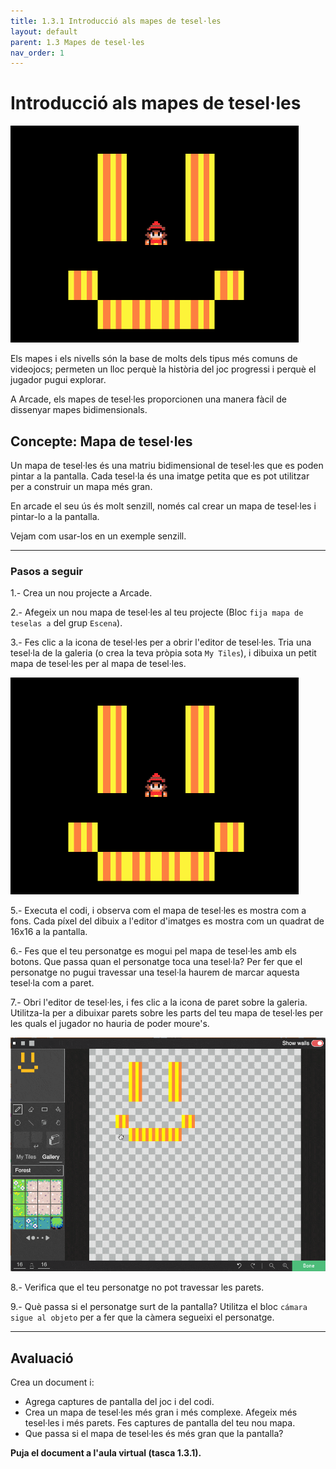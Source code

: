 ```yaml
---
title: 1.3.1 Introducció als mapes de tesel·les
layout: default 
parent: 1.3 Mapes de tesel·les
nav_order: 1
---
```


# Introducció als mapes de tesel·les

![](../../images/setting-the-scene.png)

Els mapes i els nivells són la base de molts dels tipus més comuns de videojocs; permeten un lloc perquè la història del joc progressi i perquè el jugador pugui explorar.

A Arcade, els mapes de tesel·les proporcionen una manera fàcil de dissenyar mapes bidimensionals.

## Concepte: Mapa de tesel·les

Un mapa de tesel·les és una matriu bidimensional de tesel·les que es poden pintar a la pantalla. Cada tesel·la és una imatge petita que es pot utilitzar per a construir un mapa més gran.

En arcade el seu ús és molt senzill, només cal crear un mapa de tesel·les i pintar-lo a la pantalla. 

Vejam com usar-los en un exemple senzill.

---

### Pasos a seguir

1.- Crea un nou projecte a Arcade.

2.- Afegeix un nou mapa de tesel·les al teu projecte (Bloc `fija mapa de teselas a` del grup `Escena`).

3.- Fes clic a la icona de tesel·les per a obrir l'editor de tesel·les. Tria una tesel·la de la galeria (o crea la teva pròpia sota `My Tiles`), i dibuixa un petit mapa de tesel·les per al mapa de tesel·les.

![](../../images/tilemap-editor.png)

5.- Executa el codi, i observa com el mapa de tesel·les es mostra com a fons. Cada píxel del dibuix a l'editor d'imatges es mostra com un quadrat de 16x16 a la pantalla.

6.- Fes que el teu personatge es mogui pel mapa de tesel·les amb els botons. Que passa quan el personatge toca una tesel·la? Per fer que el personatge no pugui travessar  una tesel·la haurem de marcar aquesta tesel·la com a paret.

7.- Obri l'editor de tesel·les, i fes clic a la icona de paret sobre la galeria. Utilitza-la per a dibuixar parets sobre les parts del teu mapa de tesel·les per les quals el jugador no hauria de poder moure's.

![](../../images/drawing-walls.gif)

8.- Verifica que el teu personatge no pot travessar les parets.

9.- Què passa si el personatge surt de la pantalla? Utilitza el bloc `cámara sigue al objeto` per a fer que la càmera segueixi el personatge.

---

## Avaluació

Crea un document i:

- Agrega captures de pantalla del joc i del codi.
- Crea un mapa de tesel·les més gran i més complexe. Afegeix més tesel·les i més parets. Fes captures de pantalla del teu nou mapa.
- Que passa si el mapa de tesel·les és més gran que la pantalla?

**Puja el document a l'aula virtual (tasca 1.3.1).**